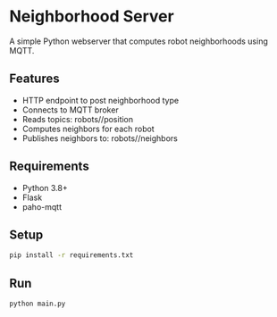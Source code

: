 # Neighborhood Server
A simple Python webserver that computes robot neighborhoods using MQTT.

## Features
- HTTP endpoint to post neighborhood type
- Connects to MQTT broker
- Reads topics: robots/<id>/position
- Computes neighbors for each robot
- Publishes neighbors to: robots/<id>/neighbors

## Requirements
- Python 3.8+
- Flask
- paho-mqtt

## Setup
```bash
pip install -r requirements.txt
```

## Run
```bash
python main.py
```

